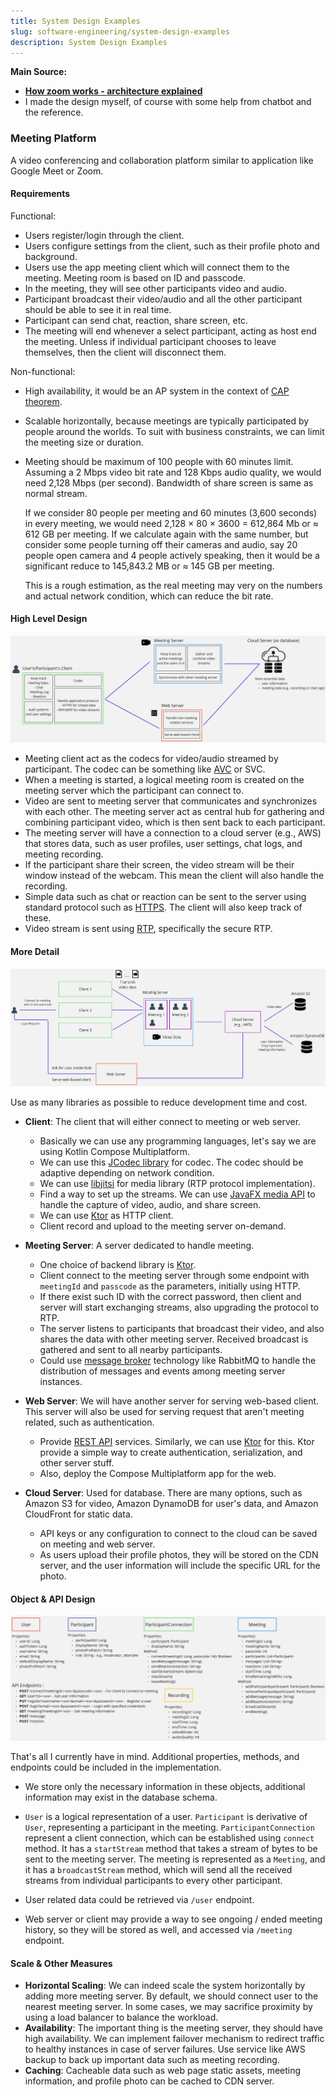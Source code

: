 ```yaml
---
title: System Design Examples
slug: software-engineering/system-design-examples
description: System Design Examples
---
```


**Main Source:**

- **[How zoom works - architecture explained](https://youtu.be/CgriozF_U20?si=31OZtSTKSTXm6EcO)**
- I made the design myself, of course with some help from chatbot and the reference.

### Meeting Platform

A video conferencing and collaboration platform similar to application like Google Meet or Zoom.

#### Requirements

Functional:

- Users register/login through the client.
- Users configure settings from the client, such as their profile photo and background.
- Users use the app meeting client which will connect them to the meeting. Meeting room is based on ID and passcode.
- In the meeting, they will see other participants video and audio.
- Participant broadcast their video/audio and all the other participant should be able to see it in real time.
- Participant can send chat, reaction, share screen, etc.
- The meeting will end whenever a select participant, acting as host end the meeting. Unless if individual participant chooses to leave themselves, then the client will disconnect them.

Non-functional:

- High availability, it would be an AP system in the context of [CAP theorem](/software-engineering/system-design#cap-theorem).
- Scalable horizontally, because meetings are typically participated by people around the worlds. To suit with business constraints, we can limit the meeting size or duration.
- Meeting should be maximum of 100 people with 60 minutes limit. Assuming a 2 Mbps video bit rate and 128 Kbps audio quality, we would need 2,128 Mbps (per second). Bandwidth of share screen is same as normal stream.

  If we consider 80 people per meeting and 60 minutes (3,600 seconds) in every meeting, we would need 2,128 × 80 × 3600 = 612,864 Mb or ≈ 612 GB per meeting. If we calculate again with the same number, but consider some people turning off their cameras and audio, say 20 people open camera and 4 people actively speaking, then it would be a significant reduce to 145,843.2 MB or ≈ 145 GB per meeting.

  This is a rough estimation, as the real meeting may very on the numbers and actual network condition, which can reduce the bit rate.

#### High Level Design

![High level design](./high-level.png)

- Meeting client act as the codecs for video/audio streamed by participant. The codec can be something like [AVC](/digital-media-processing/mp4#mp4-compression-h264) or SVC.
- When a meeting is started, a logical meeting room is created on the meeting server which the participant can connect to.
- Video are sent to meeting server that communicates and synchronizes with each other. The meeting server act as central hub for gathering and combining participant video, which is then sent back to each participant.
- The meeting server will have a connection to a cloud server (e.g., AWS) that stores data, such as user profiles, user settings, chat logs, and meeting recording.
- If the participant share their screen, the video stream will be their window instead of the webcam. This mean the client will also handle the recording.
- Simple data such as chat or reaction can be sent to the server using standard protocol such as [HTTPS](/computer-networking/http-https). The client will also keep track of these.
- Video stream is sent using [RTP](/computer-networking/rtp), specifically the secure RTP.

#### More Detail

![More detailed architecture](./detail-level.png)

Use as many libraries as possible to reduce development time and cost.

- **Client**: The client that will either connect to meeting or web server.

  - Basically we can use any programming languages, let's say we are using Kotlin Compose Multiplatform.
  - We can use this [JCodec library](https://github.com/jcodec/jcodec) for codec. The codec should be adaptive depending on network condition.
  - We can use [libjitsi](https://github.com/jitsi/libjitsi) for media library (RTP protocol implementation).
  - Find a way to set up the streams. We can use [JavaFX media API](https://docs.oracle.com/javase/8/javafx/api/javafx/scene/media/Media.html) to handle the capture of video, audio, and share screen.
  - We can use [Ktor](https://ktor.io/) as HTTP client.
  - Client record and upload to the meeting server on-demand.

- **Meeting Server**: A server dedicated to handle meeting.

  - One choice of backend library is [Ktor](https://ktor.io/).
  - Client connect to the meeting server through some endpoint with `meetingId` and `passcode` as the parameters, initially using HTTP.
  - If there exist such ID with the correct password, then client and server will start exchanging streams, also upgrading the protocol to RTP.
  - The server listens to participants that broadcast their video, and also shares the data with other meeting server. Received broadcast is gathered and sent to all nearby participants.
  - Could use [message broker](/backend-system/message-broker) technology like RabbitMQ to handle the distribution of messages and events among meeting server instances.

- **Web Server**: We will have another server for serving web-based client. This server will also be used for serving request that aren't meeting related, such as authentication.

  - Provide [REST API](/backend-system/rest-api) services. Similarly, we can use [Ktor](https://ktor.io/) for this. Ktor provide a simple way to create authentication, serialization, and other server stuff.
  - Also, deploy the Compose Multiplatform app for the web.

- **Cloud Server**: Used for database. There are many options, such as Amazon S3 for video, Amazon DynamoDB for user's data, and Amazon CloudFront for static data.

  - API keys or any configuration to connect to the cloud can be saved on meeting and web server.
  - As users upload their profile photos, they will be stored on the CDN server, and the user information will include the specific URL for the photo.

#### Object & API Design

![Object and API design](./object-api.png)

That's all I currently have in mind. Additional properties, methods, and endpoints could be included in the implementation.

- We store only the necessary information in these objects, additional information may exist in the database schema.
- `User` is a logical representation of a user. `Participant` is derivative of `User`, representing a participant in the meeting. `ParticipantConnection` represent a client connection, which can be established using `connect` method. It has a `startStream` method that takes a stream of bytes to be sent to the meeting server. The meeting is represented as a `Meeting`, and it has a `broadcastStream` method, which will send all the received streams from individual participants to every other participant.

- User related data could be retrieved via `/user` endpoint.
- Web server or client may provide a way to see ongoing / ended meeting history, so they will be stored as well, and accessed via `/meeting` endpoint.

#### Scale & Other Measures

- **Horizontal Scaling**: We can indeed scale the system horizontally by adding more meeting server. By default, we should connect user to the nearest meeting server. In some cases, we may sacrifice proximity by using a load balancer to balance the workload.
- **Availability**: The important thing is the meeting server, they should have high availability. We can implement failover mechanism to redirect traffic to healthy instances in case of server failures. Use service like AWS backup to back up important data such as meeting recording.
- **Caching**: Cacheable data such as web page static assets, meeting information, and profile photo can be cached to CDN server.

